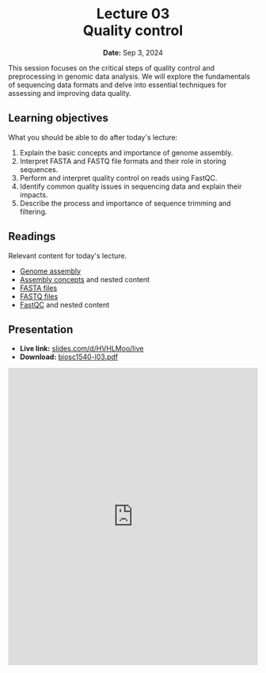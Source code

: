 <h1 align="center">
<b>Lecture 03</b><br>
Quality control
</h1>
<p align="center">
<b>Date:</b> Sep 3, 2024
</p>

This session focuses on the critical steps of quality control and preprocessing in genomic data analysis.
We will explore the fundamentals of sequencing data formats and delve into essential techniques for assessing and improving data quality.

## Learning objectives

What you should be able to do after today's lecture:

1.  Explain the basic concepts and importance of genome assembly.
2.  Interpret FASTA and FASTQ file formats and their role in storing sequences.
3.  Perform and interpret quality control on reads using FastQC.
4.  Identify common quality issues in sequencing data and explain their impacts.
5.  Describe the process and importance of sequence trimming and filtering.

## Readings

Relevant content for today's lecture.

-   [Genome assembly](https://omics.crumblearn.org/genomics/assembly/)
-   [Assembly concepts](https://omics.crumblearn.org/genomics/assembly/concepts/) and nested content
-   [FASTA files](https://omics.crumblearn.org/appendices/file-types/fasta/)
-   [FASTQ files](https://omics.crumblearn.org/appendices/file-types/fastq/)
-   [FastQC](https://omics.crumblearn.org/genomics/assembly/qc/fastqc/) and nested content

## Presentation

-   **Live link:** [slides.com/d/HVHLMoo/live](https://slides.com/d/HVHLMoo/live)
-   **Download:** [biosc1540-l03.pdf](/lectures/03/biosc1540-l03.pdf)

<iframe src="https://slides.com/aalexmmaldonado/biosc1540-l03/embed?byline=hidden&share=hidden" width="100%" height="600" title="BIOSC 1540: Lecture 03" scrolling="no" frameborder="0" webkitallowfullscreen mozallowfullscreen allowfullscreen></iframe>

<!-- NOTE:

-   This was too much material to cover in one lecture.
-   N50 and L50 were confusing concepts
-   Probably spend too much time on why we use ASCII or error source. I could streamline this.
-   Perhaps I can have students be responsible for that material for more activity time.
 -->
